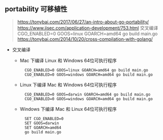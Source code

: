 ## portability 可移植性
> https://tonybai.com/2017/06/27/an-intro-about-go-portability/
> https://www.jisec.com/application-development/753.html 交叉编译
> CGO_ENABLED=0 GOOS=linux GOARCH=amd64 go build main.go
> https://tonybai.com/2014/10/20/cross-compilation-with-golang/

- 交叉编译
	- Mac 下编译 Linux 和 Windows 64位可执行程序

            CGO_ENABLED=0 GOOS=linux GOARCH=amd64 go build main.go
            CGO_ENABLED=0 GOOS=windows GOARCH=amd64 go build main.go

	- Linux 下编译 Mac 和 Windows 64位可执行程序

            CGO_ENABLED=0 GOOS=darwin GOARCH=amd64 go build main.go
            CGO_ENABLED=0 GOOS=windows GOARCH=amd64 go build main.go

	- Windows 下编译 Mac 和 Linux 64位可执行程序

            SET CGO_ENABLED=0
            SET GOOS=darwin
            SET GOARCH=amd64
            go build main.go